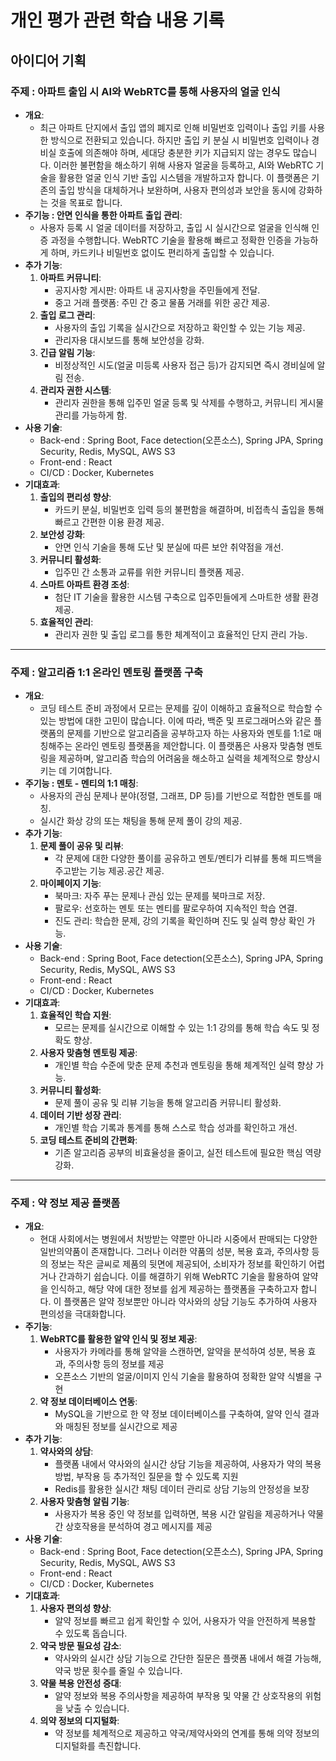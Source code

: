 # 개인 평가 관련 학습 내용 기록

## 아이디어 기획

### 주제 : 아파트 출입 시 AI와 WebRTC를 통해 사용자의 얼굴 인식

- **개요**: 
  - 최근 아파트 단지에서 출입 앱의 폐지로 인해 비밀번호 입력이나 출입 키를 사용한 방식으로 전환되고 있습니다. 하지만 출입 키 분실 시 비밀번호 입력이나 경비실 호출에 의존해야 하며, 세대당 충분한 키가 지급되지 않는 경우도 많습니다. 이러한 불편함을 해소하기 위해 사용자 얼굴을 등록하고, AI와 WebRTC 기술을 활용한 얼굴 인식 기반 출입 시스템을 개발하고자 합니다. 이 플랫폼은 기존의 출입 방식을 대체하거나 보완하며, 사용자 편의성과 보안을 동시에 강화하는 것을 목표로 합니다.
- **주기능 : 안면 인식을 통한 아파트 출입 관리**:
  - 사용자 등록 시 얼굴 데이터를 저장하고, 출입 시 실시간으로 얼굴을 인식해 인증 과정을 수행합니다. WebRTC 기술을 활용해 빠르고 정확한 인증을 가능하게 하며, 카드키나 비밀번호 없이도 편리하게 출입할 수 있습니다.
- **추가 기능**:
  1. **아파트 커뮤니티**:
     - 공지사항 게시판: 아파트 내 공지사항을 주민들에게 전달.
     - 중고 거래 플랫폼: 주민 간 중고 물품 거래를 위한 공간 제공.
  2. **출입 로그 관리**:
     - 사용자의 출입 기록을 실시간으로 저장하고 확인할 수 있는 기능 제공.
     - 관리자용 대시보드를 통해 보안성을 강화.
  3. **긴급 알림 기능**:
     - 비정상적인 시도(얼굴 미등록 사용자 접근 등)가 감지되면 즉시 경비실에 알림 전송.
  4. **관리자 권한 시스템**:
     - 관리자 권한을 통해 입주민 얼굴 등록 및 삭제를 수행하고, 커뮤니티 게시물 관리를 가능하게 함.
- **사용 기술**:
  - Back-end : Spring Boot, Face detection(오픈소스), Spring JPA, Spring Security, Redis, MySQL, AWS S3
  - Front-end : React
  - CI/CD : Docker, Kubernetes
- **기대효과**:
  1. **출입의 편리성 향상**:
     - 카드키 분실, 비밀번호 입력 등의 불편함을 해결하며, 비접촉식 출입을 통해 빠르고 간편한 이용 환경 제공.
  2. **보안성 강화**:
     - 안면 인식 기술을 통해 도난 및 분실에 따른 보안 취약점을 개선.
  3. **커뮤니티 활성화**:
     - 입주민 간 소통과 교류를 위한 커뮤니티 플랫폼 제공.
  4. **스마트 아파트 환경 조성**:
     - 첨단 IT 기술을 활용한 시스템 구축으로 입주민들에게 스마트한 생활 환경 제공.
  5. **효율적인 관리**:
     - 관리자 권한 및 출입 로그를 통한 체계적이고 효율적인 단지 관리 가능.

---

### 주제 : 알고리즘 1:1 온라인 멘토링 플랫폼 구축

- **개요**:
  - 코딩 테스트 준비 과정에서 모르는 문제를 깊이 이해하고 효율적으로 학습할 수 있는 방법에 대한 고민이 많습니다. 이에 따라, 백준 및 프로그래머스와 같은 플랫폼의 문제를 기반으로 알고리즘을 공부하고자 하는 사용자와 멘토를 1:1로 매칭해주는 온라인 멘토링 플랫폼을 제안합니다. 이 플랫폼은 사용자 맞춤형 멘토링을 제공하며, 알고리즘 학습의 어려움을 해소하고 실력을 체계적으로 향상시키는 데 기여합니다.
- **주기능 : 멘토 - 멘티의 1:1 매칭**:
  - 사용자의 관심 문제나 분야(정렬, 그래프, DP 등)를 기반으로 적합한 멘토를 매칭.
  - 실시간 화상 강의 또는 채팅을 통해 문제 풀이 강의 제공.
- **추가 기능**:
  1. **문제 풀이 공유 및 리뷰**:
     - 각 문제에 대한 다양한 풀이를 공유하고 멘토/멘티가 리뷰를 통해 피드백을 주고받는 기능 제공.공간 제공.
  2. **마이페이지 기능**:
     - 북마크: 자주 푸는 문제나 관심 있는 문제를 북마크로 저장.
     - 팔로우: 선호하는 멘토 또는 멘티를 팔로우하여 지속적인 학습 연결.
     - 진도 관리: 학습한 문제, 강의 기록을 확인하며 진도 및 실력 향상 확인 가능.
- **사용 기술**:
  - Back-end : Spring Boot, Face detection(오픈소스), Spring JPA, Spring Security, Redis, MySQL, AWS S3
  - Front-end : React
  - CI/CD : Docker, Kubernetes
- **기대효과**:
  1. **효율적인 학습 지원**:
     - 모르는 문제를 실시간으로 이해할 수 있는 1:1 강의를 통해 학습 속도 및 정확도 향상.
  2. **사용자 맞춤형 멘토링 제공**:
     - 개인별 학습 수준에 맞춘 문제 추천과 멘토링을 통해 체계적인 실력 향상 가능.
  3. **커뮤니티 활성화**:
     - 문제 풀이 공유 및 리뷰 기능을 통해 알고리즘 커뮤니티 활성화.
  4. **데이터 기반 성장 관리**:
     - 개인별 학습 기록과 통계를 통해 스스로 학습 성과를 확인하고 개선.
  5. **코딩 테스트 준비의 간편화**:
     - 기존 알고리즘 공부의 비효율성을 줄이고, 실전 테스트에 필요한 핵심 역량 강화.

---

### 주제 : 약 정보 제공 플랫폼

- **개요**:
  - 현대 사회에서는 병원에서 처방받는 약뿐만 아니라 시중에서 판매되는 다양한 일반의약품이 존재합니다. 그러나 이러한 약품의 성분, 복용 효과, 주의사항 등의 정보는 작은 글씨로 제품의 뒷면에 제공되어, 소비자가 정보를 확인하기 어렵거나 간과하기 쉽습니다. 이를 해결하기 위해 WebRTC 기술을 활용하여 알약을 인식하고, 해당 약에 대한 정보를 쉽게 제공하는 플랫폼을 구축하고자 합니다. 이 플랫폼은 알약 정보뿐만 아니라 약사와의 상담 기능도 추가하여 사용자 편의성을 극대화합니다.
- **주기능**:
  1. **WebRTC를 활용한 알약 인식 및 정보 제공**:
     - 사용자가 카메라를 통해 알약을 스캔하면, 알약을 분석하여 성분, 복용 효과, 주의사항 등의 정보를 제공
     - 오픈소스 기반의 얼굴/이미지 인식 기술을 활용하여 정확한 알약 식별을 구현
  2. **약 정보 데이터베이스 연동**:
     - MySQL을 기반으로 한 약 정보 데이터베이스를 구축하여, 알약 인식 결과와 매칭된 정보를 실시간으로 제공
- **추가 기능**:
  1. **약사와의 상담**:
     - 플랫폼 내에서 약사와의 실시간 상담 기능을 제공하여, 사용자가 약의 복용 방법, 부작용 등 추가적인 질문을 할 수 있도록 지원
     - Redis를 활용한 실시간 채팅 데이터 관리로 상담 기능의 안정성을 보장
  2. **사용자 맞춤형 알림 기능**:
     - 사용자가 복용 중인 약 정보를 입력하면, 복용 시간 알림을 제공하거나 약물 간 상호작용을 분석하여 경고 메시지를 제공
- **사용 기술**:
  - Back-end : Spring Boot, Face detection(오픈소스), Spring JPA, Spring Security, Redis, MySQL, AWS S3
  - Front-end : React
  - CI/CD : Docker, Kubernetes
- **기대효과**:
  1. **사용자 편의성 향상**:
     - 알약 정보를 빠르고 쉽게 확인할 수 있어, 사용자가 약을 안전하게 복용할 수 있도록 돕습니다.
  2. **약국 방문 필요성 감소**:
     - 약사와의 실시간 상담 기능으로 간단한 질문은 플랫폼 내에서 해결 가능해, 약국 방문 횟수를 줄일 수 있습니다.
  3. **약물 복용 안전성 증대**:
     - 알약 정보와 복용 주의사항을 제공하여 부작용 및 약물 간 상호작용의 위험을 낮출 수 있습니다.
  4. **의약 정보의 디지털화**:
     - 약 정보를 체계적으로 제공하고 약국/제약사와의 연계를 통해 의약 정보의 디지털화를 촉진합니다.
